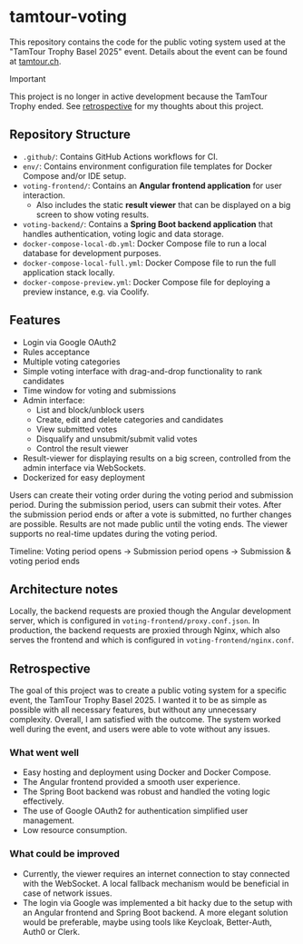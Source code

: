 # tamtour-voting

This repository contains the code for the public voting system used at the "TamTour Trophy Basel 2025" event.
Details about the event can be found at [tamtour.ch](https://tamtour.ch).

> [!IMPORTANT]  
> This project is no longer in active development because the TamTour Trophy ended.
> See [retrospective](#retrospective) for my thoughts about this project.

## Repository Structure

- `.github/`: Contains GitHub Actions workflows for CI.
- `env/`: Contains environment configuration file templates for Docker Compose and/or IDE setup.
- `voting-frontend/`: Contains an **Angular frontend application** for user interaction.
    - Also includes the static **result viewer** that can be displayed on a big screen to show voting results.
- `voting-backend/`: Contains a **Spring Boot backend application** that handles authentication, voting logic and data
  storage.
- `docker-compose-local-db.yml`: Docker Compose file to run a local database for development purposes.
- `docker-compose-local-full.yml`: Docker Compose file to run the full application stack locally.
- `docker-compose-preview.yml`: Docker Compose file for deploying a preview instance, e.g. via Coolify.

## Features

- Login via Google OAuth2
- Rules acceptance
- Multiple voting categories
- Simple voting interface with drag-and-drop functionality to rank candidates
- Time window for voting and submissions
- Admin interface:
    - List and block/unblock users
    - Create, edit and delete categories and candidates
    - View submitted votes
    - Disqualify and unsubmit/submit valid votes
    - Control the result viewer
- Result-viewer for displaying results on a big screen, controlled from the admin interface via WebSockets.
- Dockerized for easy deployment

Users can create their voting order during the voting period and submission period. During the submission period, users
can submit their votes. After the submission period ends or after a vote is submitted, no further changes are possible.
Results are not made public until the voting ends. The viewer supports no real-time updates during the voting period.

Timeline: Voting period opens → Submission period opens → Submission & voting period ends

## Architecture notes

Locally, the backend requests are proxied though the Angular development server, which is configured in
`voting-frontend/proxy.conf.json`.
In production, the backend requests are proxied through Nginx, which also serves the frontend and which is configured in
`voting-frontend/nginx.conf`.

## Retrospective

The goal of this project was to create a public voting system for a specific event, the TamTour Trophy Basel 2025. I
wanted it to be as simple as possible with all necessary features, but without any unnecessary complexity. Overall, I am
satisfied with the outcome. The system worked well during the event, and users were able to vote without
any issues.

### What went well

- Easy hosting and deployment using Docker and Docker Compose.
- The Angular frontend provided a smooth user experience.
- The Spring Boot backend was robust and handled the voting logic effectively.
- The use of Google OAuth2 for authentication simplified user management.
- Low resource consumption.

### What could be improved

- Currently, the viewer requires an internet connection to stay connected with the WebSocket. A local fallback mechanism
  would be beneficial in case of network issues.
- The login via Google was implemented a bit hacky due to the setup with an Angular frontend and Spring Boot backend. A
  more elegant solution would be preferable, maybe using tools like Keycloak, Better-Auth, Auth0 or Clerk.
